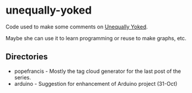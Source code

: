 unequally-yoked
===============

Code used to make some comments on [Unequally Yoked](http://www.patheos.com/blogs/unequallyyoked "By Ms. Leah Libresco").</a>

Maybe she can use it to learn programming or reuse to make graphs, etc.

Directories
-----------
* popefrancis - Mostly the tag cloud generator for the last post of the series.
* arduino     - Suggestion for enhancement of Arduino project (31-Oct)
